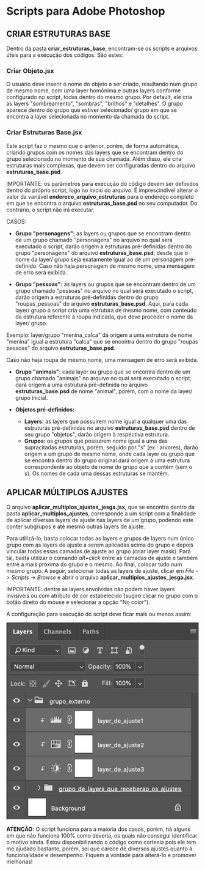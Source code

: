 # Scripts para Adobe Photoshop

## CRIAR ESTRUTURAS BASE

Dentro da pasta **criar_estruturas_base**, encontram-se os scripts e arquivos úteis para a execução dos códigos. São estes:

### Criar Objeto.jsx

O usuário deve inserir o nome do objeto a ser criado, resultando num grupo de mesmo nome, com uma layer homônima e outras layers conforme configurado no script, todas dentro do mesmo grupo. Por default, ele cria as layers "sombreamento", "sombras", "brilhos" e "detalhes". O grupo aparece dentro do grupo que estiver selecionado/ grupo em que se encontra a layer selecionada no momento da chamada do script.

### Criar Estruturas Base.jsx


Este script faz o mesmo que o anterior, porém, de forma automática, criando grupos com os nomes das layers que se encontram dentro do grupo selecionado no momento de sua chamada. Além disso, ele cria estruturas mais complexas, que devem ser configuradas dentro do arquivo **estruturas_base.psd**.

IMPORTANTE: os parâmetros para execução do código devem ser definidos dentro do próprio script, logo no início do arquivo. É imprescindível alterar o valor da variável **endereco_arquivo_estruturas** para o endereço completo em que se encontra o arquivo **estruturas_base.psd** no seu computador. Do contrário, o script não irá executar.

CASOS:

* **Grupo "personagens":** as layers ou grupos que se encontram dentro de um grupo chamado "personagens" no arquivo no qual será executado o script, darão origem a estruturas pré-definidas dentro do grupo "personagens" do arquivo **estruturas_base.psd**, desde que o nome da layer/ grupo seja exatamente igual ao de um personagem pré-definido. Caso não haja personagem de mesmo nome, uma mensagem de erro será exibida.

* **Grupo "pessoas":** as layers ou grupos que se encontram dentro de um grupo chamado "pessoas" no arquivo no qual será executado o script, darão origem a estruturas pré-definidas dentro do grupo "roupas_pessoas" do arquivo **estruturas_base.psd**. Aqui, para cada layer/ grupo o script cria uma estrutura de mesmo nome, com conteúdo da estrutura referente à roupa indicada, que deve proceder o nome da layer/ grupo.

Exemplo: layer/grupo "menina_calca" dá origem a uma estrutura de nome "menina" igual a estrutura "calca" que se encontra dentro do grupo "roupas pessoas" do arquivo **estruturas_base.psd**.

Caso não haja roupa de mesmo nome, uma mensagem de erro será exibida.

* **Grupo "animais":** cada layer ou grupo que se encontra dentro de um grupo chamado "animais" no arquivo no qual será executado o script, dará origem a uma estrutura pré-definida no arquivo **estruturas_base.psd** de nome "animal", porém, com o nome da layer/ grupo inicial.

* **Objetos pré-definidos:** 
	* **Layers:** as layers que possuírem nome igual a qualquer uma das estruturas pré-definidas no arquivo **estruturas_base.psd** dentro de seu grupo "objetos", darão origem à respectiva estrutura.
	* **Grupos:** os grupos que possuírem nome igual a uma das supracitadas estruturas, porém, seguido por "s" (ex.: arvores), darão origem a um grupo de mesmo nome, onde cada layer ou grupo que se encontra dentro do grupo original dará origem a uma estrutura correspondente ao objeto de nome do grupo que a contém (sem o s). Os nomes de cada uma dessas estruturas se mantêm.


## APLICAR MÚLTIPLOS AJUSTES

O arquivo **aplicar_multiplos_ajustes_jesga.jsx**, que se encontra dentro da pasta **aplicar_multiplos_ajustes**, corresponde a um script com a finalidade de aplicar diversas layers de ajuste nas layers de um grupo, podendo este conter subgrupos e até mesmo outras layers de ajuste.

Para utilizá-lo, basta colocar todas as layers e grupos de layers num único grupo com as layers de ajuste a serem aplicadas acima do grupo e depois vincular todas essas camadas de ajuste ao grupo (criar layer mask). Para tal, basta utilizar o comando *alt+click* entre as camadas de ajuste e também entre a mais próxima do grupo e o mesmo. Ao final, colocar tudo num mesmo grupo. A seguir, selecionar todas as layers de ajuste, clicar em *File -> Scripts -> Browse* e abrir o arquivo **aplicar_multiplos_ajustes_jesga.jsx**.

IMPORTANTE: dentre as layers envolvidas não podem haver layers invisíveis ou com atributo de cor estabelecido (sugiro clicar no grupo com o botão direito do mouse e selecionar a opção "No color").

A configuração para execução do script deve ficar mais ou menos assim:

![alt text](https://github.com/machadojeh/scripts_photoshop/blob/main/imgs/config_layers.png?raw=true)

**ATENÇÃO:** O script funciona para a maioria dos casos, porém, há alguns em que não funciona 100% como deveria, os quais não consegui identificar o motivo ainda. Estou disponibilizando o código como cortesia pois ele tem me ajudado bastante, porém, sei que carece de diversos ajustes quanto à funcionalidade e desempenho. Fiquem à vontade para alterá-lo e promover melhorias!



